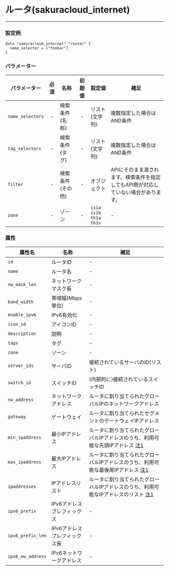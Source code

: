 # ルータ(sakuracloud_internet)

---

### 設定例

```hcl
data "sakuracloud_internet" "router" {
  name_selector = ["foobar"]
}
```

### パラメーター

|パラメーター         |必須  |名称                |初期値     |設定値                    |補足                                          |
|-------------------|:---:|--------------------|:--------:|------------------------|----------------------------------------------|
| `name_selectors`  | -   | 検索条件(名称)      | -        | リスト(文字列)           | 複数指定した場合はAND条件  |
| `tag_selectors`   | -   | 検索条件(タグ)      | -        | リスト(文字列)           | 複数指定した場合はAND条件  |
| `filter`          | -   | 検索条件(その他)    | -        | オブジェクト             | APIにそのまま渡されます。検索条件を指定してもAPI側が対応していない場合があります。 |
| `zone`            | -   | ゾーン | - | `is1a`<br />`is1b`<br />`tk1a`<br />`tk1v` | - |


### 属性

|属性名                | 名称                    | 補足                                        |
|---------------------|------------------------|--------------------------------------------|
| `id`                | ルータID               | -                                          |
| `name`              | ルータ名           | - |
| `nw_mask_len`       | ネットワークマスク長  | - |
| `band_width`        | 帯域幅(Mbps単位)  | - |
| `enable_ipv6`       | IPv6有効化  | - |
| `icon_id`           | アイコンID         | - |
| `description`       | 説明  | - |
| `tags`              | タグ | - |
| `zone`              | ゾーン | - |
| `server_ids`        | サーバID              | 接続されているサーバのID(リスト)             |
| `switch_id`         | スイッチID              | (内部的に)接続されているスイッチID              |
| `nw_address`        | ネットワークアドレス      | ルータに割り当てられたグローバルIPのネットワークアドレス |
| `gateway`           | ゲートウェイ             | ルータに割り当てられたセグメントのゲートウェイIPアドレス |
| `min_ipaddress`     | 最小IPアドレス           | ルータに割り当てられたグローバルIPアドレスのうち、利用可能な先頭IPアドレス [注1](#ルータ-sakuracloud_internet_属性_注1) |
| `max_ipaddress`     | 最大IPアドレス           | ルータに割り当てられたグローバルIPアドレスのうち、利用可能な最後尾IPアドレス [注1](#ルータ-sakuracloud_internet_属性_注1) |
| `ipaddresses`       | IPアドレスリスト         | ルータに割り当てられたグローバルIPアドレスのうち、利用可能なIPアドレスのリスト [注1](#ルータ-sakuracloud_internet_属性_注1)|
| `ipv6_prefix`       | IPv6アドレスプレフィックス| -              |
| `ipv6_prefix_len`   | IPv6アドレスプレフィックス長 | -             |
| `ipv6_nw_address`   | IPv6ネットワークアドレス     | -             |

